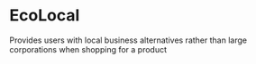 # EcoLocal
Provides users with local business alternatives rather than large corporations when shopping for a product
